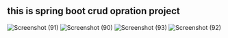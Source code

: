 ##  this is spring boot crud opration project  

![Screenshot (91)](https://github.com/user-attachments/assets/5b637f7b-6771-4302-a5fc-a98b5ae60b1c)
![Screenshot (90)](https://github.com/user-attachments/assets/16c36c01-2fe4-44e9-9f1f-3150a70bd8d6)
![Screenshot (93)](https://github.com/user-attachments/assets/b4899cc4-288c-451a-99ce-416725c4e974)
![Screenshot (92)](https://github.com/user-attachments/assets/82e698e8-8ae1-4d70-9646-2a31d44252c2)

